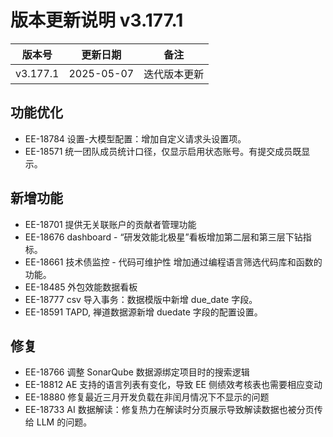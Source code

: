 # 版本更新说明 v3.177.1

| 版本号<br/>   | 更新日期<br/>   | 备注<br/>         |
| ------------- | --------------- | ----------------- |
| v3.177.1<br/> | 2025-05-07<br/> | 迭代版本更新<br/> |

## 功能优化

- EE-18784  设置-大模型配置：增加自定义请求头设置项。
- EE-18571   统一团队成员统计口径，仅显示启用状态账号。有提交成员既显示。

## 新增功能

- EE-18701  提供无关联账户的贡献者管理功能
- EE-18676 dashboard - “研发效能北极星”看板增加第二层和第三层下钻指标。
- EE-18661 技术债监控 - 代码可维护性 增加通过编程语言筛选代码库和函数的功能。
- EE-18485  外包效能数据看板
- EE-18777  csv 导入事务：数据模版中新增 due_date 字段。
- EE-18591  TAPD, 禅道数据源新增 duedate 字段的配置设置。

## 修复

- EE-18766  调整 SonarQube 数据源绑定项目时的搜索逻辑
- EE-18812  AE 支持的语言列表有变化，导致 EE 侧绩效考核表也需要相应变动
- EE-18880  修复最近三月开发负载在非闰月情况下不显示的问题
- EE-18733  AI 数据解读：修复热力在解读时分页展示导致解读数据也被分页传给 LLM 的问题。


